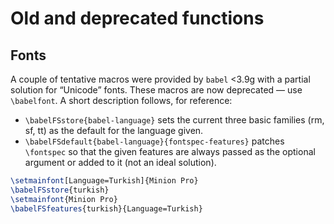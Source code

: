 # Old and deprecated functions

## Fonts

A couple of tentative macros were provided by `babel` <3.9g with a partial solution for “Unicode” fonts. These macros are now deprecated — use `\babelfont`. A short description follows, for reference:
* `\babelFSstore{babel-language}` sets the current three   basic families (rm, sf, tt) as the default for the language given.
* `\babelFSdefault{babel-language}{fontspec-features}` patches `\fontspec` so that the given features are always passed as   the optional argument or added to it (not an ideal solution).
```tex
\setmainfont[Language=Turkish]{Minion Pro}
\babelFSstore{turkish}
\setmainfont{Minion Pro}
\babelFSfeatures{turkish}{Language=Turkish}
```


